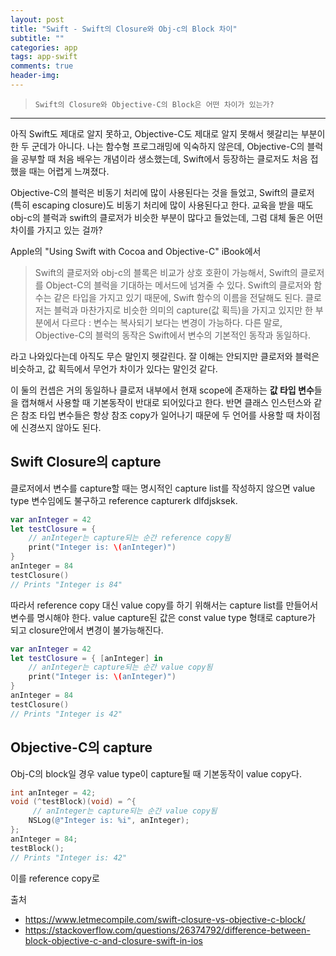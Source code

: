 ```yaml
---  
layout: post  
title: "Swift - Swift의 Closure와 Obj-c의 Block 차이"  
subtitle: ""  
categories: app
tags: app-swift
comments: true  
header-img: 
---  
```

  
> `Swift의 Closure와 Objective-C의 Block은 어떤 차이가 있는가?`  

---

아직 Swift도 제대로 알지 못하고, Objective-C도 제대로 알지 못해서 헷갈리는 부분이 한 두 군데가 아니다. 나는 함수형 프로그래밍에 익숙하지 않은데,
Objective-C의 블럭을 공부할 때 처음 배우는 개념이라 생소했는데, Swift에서 등장하는 클로저도 처음 접했을 때는 어렵게 느껴졌다.

Objective-C의 블럭은 비동기 처리에 많이 사용된다는 것을 들었고, Swift의 클로저(특히 escaping closure)도 비동기 처리에 많이 사용된다고 한다. 
교육을 받을 때도 obj-c의 블럭과 swift의 클로저가 비슷한 부분이 많다고 들었는데, 그럼 대체 둘은 어떤 차이를 가지고 있는 걸까?

Apple의 "Using Swift with Cocoa and Objective-C" iBook에서 

> Swift의 클로저와 obj-c의 블록은 비교가 상호 호환이 가능해서, Swift의 클로저를 Object-C의 블럭을 기대하는 메서드에 넘겨줄 수 있다.
> Swift의 클로저와 함수는 같은 타입을 가지고 있기 때문에, Swift 함수의 이름을 전달해도 된다.
> 클로저는 블럭과 마찬가지로 비슷한 의미의 capture(값 획득)을 가지고 있지만 한 부분에서 다르다 : 변수는 복사되기 보다는 변경이 가능하다.
> 다른 말로, Objective-C의 블럭의 동작은 Swift에서 변수의 기본적인 동작과 동일하다.

라고 나와있다는데 아직도 무슨 말인지 헷갈린다. 잘 이해는 안되지만 클로저와 블럭은 비슷하고, 값 획득에서 무언가 차이가 있다는 말인것 같다.

이 둘의 컨셉은 거의 동일하나 클로저 내부에서 현재 scope에 존재하는 **값 타입 변수**들을 캡쳐해서 사용할 때 기본동작이 반대로 되어있다고 한다. 
반면 클래스 인스턴스와 같은 참조 타입 변수들은 항상 참조 copy가 일어나기 때문에 두 언어를 사용할 때 차이점에 신경쓰지 않아도 된다.

## Swift Closure의 capture

클로저에서 변수를 capture할 때는 명시적인 capture list를 작성하지 않으면 value type 변수임에도 불구하고 reference capturerk dlfdjsksek.

```swift
var anInteger = 42
let testClosure = {
    // anInteger는 capture되는 순간 reference copy됨
    print("Integer is: \(anInteger)")
}
anInteger = 84
testClosure()
// Prints "Integer is 84"
```

따라서 reference copy 대신 value copy를 하기 위해서는 capture list를 만들어서 변수를 명시해야 한다. value capture된 값은 const
value type 형태로 capture가 되고 closure안에서 변경이 불가능해진다.

```swift
var anInteger = 42
let testClosure = { [anInteger] in
    // anInteger는 capture되는 순간 value copy됨
    print("Integer is: \(anInteger)")
}
anInteger = 84
testClosure()
// Prints "Integer is 42"
```

## Objective-C의 capture

Obj-C의 block일 경우 value type이 capture될 때 기본동작이 value copy다.

```objective-c
int anInteger = 42;
void (^testBlock)(void) = ^{
     // anInteger는 capture되는 순간 value copy됨
    NSLog(@"Integer is: %i", anInteger);
};
anInteger = 84;
testBlock();
// Prints "Integer is: 42"
```

이를 reference copy로 


출처

* https://www.letmecompile.com/swift-closure-vs-objective-c-block/
* https://stackoverflow.com/questions/26374792/difference-between-block-objective-c-and-closure-swift-in-ios
